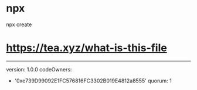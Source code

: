 # npx
npx create
# https://tea.xyz/what-is-this-file
---
version: 1.0.0
codeOwners:
  - '0xe739D99092E1FC576816FC3302B019E4812a8555'
quorum: 1
